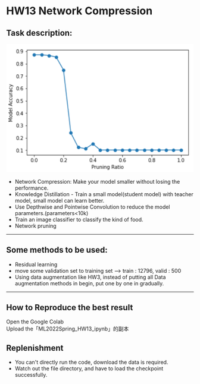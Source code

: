 # HW13 Network Compression
## Task description:
![screenshot-miniimagetnet](report_Q3.png)

* Network Compression: Make your model smaller without losing the performance.<br>
* Knowledge Distillation - Train a small model(student model) with teacher model, small model can learn better.<br>
* Use Depthwise and Pointwise Convolution to reduce the model parameters.(parameters<10k)<br>
* Train an image classifier to classify the kind of food. <br>
* Network pruning <br>

---------------------------------------
## Some methods to be used: <br>
* Residual learning
* move some validation set to training set --> train : 12796, valid : 500
* Using data augmentation like HW3, instead of putting all Data augmentation methods in begin, put one by one in gradually.
---------------------------------------
## How to Reproduce the best result
Open the Google Colab<br>
Upload the「ML2022Spring_HW13_ipynb」的副本 <br>

## Replenishment
* You can't directly run the code, download the data is required.
* Watch out the file directory, and have to load the checkpoint successfully.
